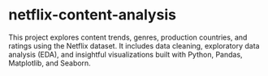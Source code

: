 # netflix-content-analysis
This project explores content trends, genres, production countries, and ratings using the Netflix dataset. It includes data cleaning, exploratory data analysis (EDA), and insightful visualizations built with Python, Pandas, Matplotlib, and Seaborn.
